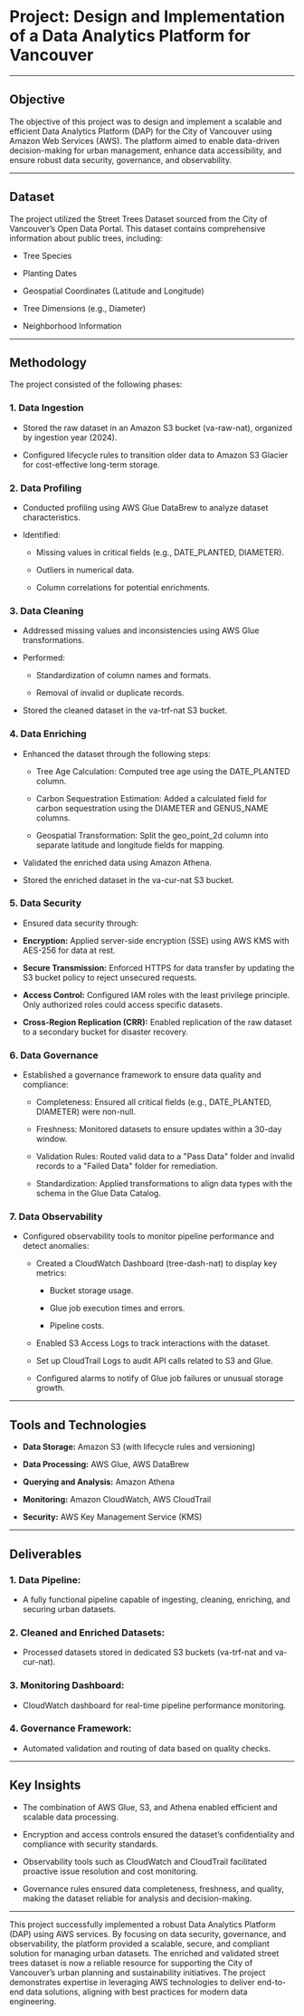 # **Project: Design and Implementation of a Data Analytics Platform for Vancouver**
________________________________________
## **Objective**

The objective of this project was to design and implement a scalable and efficient Data Analytics Platform (DAP) for the City of Vancouver using Amazon Web Services (AWS). The platform aimed to enable data-driven decision-making for urban management, enhance data accessibility, and ensure robust data security, governance, and observability.
________________________________________
## **Dataset**

The project utilized the Street Trees Dataset sourced from the City of Vancouver’s Open Data Portal. This dataset contains comprehensive information about public trees, including:
- Tree Species

-	Planting Dates

-	Geospatial Coordinates (Latitude and Longitude)

-	Tree Dimensions (e.g., Diameter)

-	Neighborhood Information

________________________________________
## **Methodology**

The project consisted of the following phases:

### **1. Data Ingestion**

-	Stored the raw dataset in an Amazon S3 bucket (va-raw-nat), organized by ingestion year (2024).

-	Configured lifecycle rules to transition older data to Amazon S3 Glacier for cost-effective long-term storage.

### **2. Data Profiling**

-	Conducted profiling using AWS Glue DataBrew to analyze dataset characteristics.

-	Identified:

	 -	Missing values in critical fields (e.g., DATE_PLANTED, DIAMETER).

	 -	Outliers in numerical data.

	 -	Column correlations for potential enrichments.

### **3. Data Cleaning**

-	Addressed missing values and inconsistencies using AWS Glue transformations.

-	Performed:

	-	Standardization of column names and formats.

	-	Removal of invalid or duplicate records.

-	Stored the cleaned dataset in the va-trf-nat S3 bucket.

### **4. Data Enriching**

-	Enhanced the dataset through the following steps:

	-	Tree Age Calculation: Computed tree age using the DATE_PLANTED column.

	-	Carbon Sequestration Estimation: Added a calculated field for carbon sequestration using the DIAMETER and GENUS_NAME columns.

	-	Geospatial Transformation: Split the geo_point_2d column into separate latitude and longitude fields for mapping.

-	Validated the enriched data using Amazon Athena.

-	Stored the enriched dataset in the va-cur-nat S3 bucket.

### **5. Data Security**

-	Ensured data security through:

  -	**Encryption:** Applied server-side encryption (SSE) using AWS KMS with AES-256 for data at rest.

  -	**Secure Transmission:** Enforced HTTPS for data transfer by updating the S3 bucket policy to reject unsecured requests.

  -	**Access Control:** Configured IAM roles with the least privilege principle. Only authorized roles could access specific datasets.

  -	**Cross-Region Replication (CRR):** Enabled replication of the raw dataset to a secondary bucket for disaster recovery.

### **6. Data Governance**

-	Established a governance framework to ensure data quality and compliance:

	-	Completeness: Ensured all critical fields (e.g., DATE_PLANTED, DIAMETER) were non-null.

	-	Freshness: Monitored datasets to ensure updates within a 30-day window.

	-	Validation Rules: Routed valid data to a "Pass Data" folder and invalid records to a "Failed Data" folder for remediation.

	-	Standardization: Applied transformations to align data types with the schema in the Glue Data Catalog.

### **7. Data Observability**

-	Configured observability tools to monitor pipeline performance and detect anomalies:

	-	Created a CloudWatch Dashboard (tree-dash-nat) to display key metrics:

		-	Bucket storage usage.

		- Glue job execution times and errors.

		- Pipeline costs.

	-	Enabled S3 Access Logs to track interactions with the dataset.

	-	Set up CloudTrail Logs to audit API calls related to S3 and Glue.

	-	Configured alarms to notify of Glue job failures or unusual storage growth.

________________________________________
## **Tools and Technologies**

-	**Data Storage:** Amazon S3 (with lifecycle rules and versioning)

-	**Data Processing:** AWS Glue, AWS DataBrew

-	**Querying and Analysis:** Amazon Athena

-	**Monitoring:** Amazon CloudWatch, AWS CloudTrail

-	**Security:** AWS Key Management Service (KMS)

________________________________________
## **Deliverables**

### **1.	Data Pipeline:**

-	A fully functional pipeline capable of ingesting, cleaning, enriching, and securing urban datasets.

### **2.	Cleaned and Enriched Datasets:**

-	Processed datasets stored in dedicated S3 buckets (va-trf-nat and va-cur-nat).

### **3.	Monitoring Dashboard:**

-	CloudWatch dashboard for real-time pipeline performance monitoring.

### **4.	Governance Framework:**

-	Automated validation and routing of data based on quality checks.

________________________________________
## **Key Insights**

-	The combination of AWS Glue, S3, and Athena enabled efficient and scalable data processing.

-	Encryption and access controls ensured the dataset’s confidentiality and compliance with security standards.

-	Observability tools such as CloudWatch and CloudTrail facilitated proactive issue resolution and cost monitoring.

-	Governance rules ensured data completeness, freshness, and quality, making the dataset reliable for analysis and decision-making.

________________________________________

This project successfully implemented a robust Data Analytics Platform (DAP) using AWS services. By focusing on data security, governance, and observability, the platform provided a scalable, secure, and compliant solution for managing urban datasets. The enriched and validated street trees dataset is now a reliable resource for supporting the City of Vancouver’s urban planning and sustainability initiatives. The project demonstrates expertise in leveraging AWS technologies to deliver end-to-end data solutions, aligning with best practices for modern data engineering.

